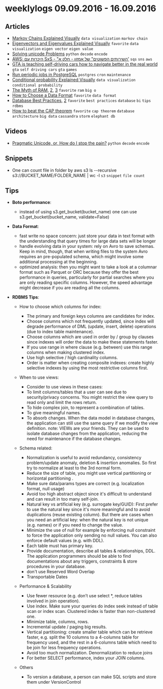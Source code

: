 # weeklylogs 09.09.2016 - 16.09.2016

## Articles
- [Markov Chains Explained Visually](http://setosa.io/ev/markov-chains/) `data visualization` `markov chain`
- [Eigenvectors and Eigenvalues Explained Visually](http://setosa.io/ev/eigenvectors-and-eigenvalues/) `favorite` `data visualization` `eigen vector` `eigen value`
- [Solving unicode Problems](https://www.azavea.com/blog/2014/03/24/solving-unicode-problems-in-python-2-7/) `python` `decode` `encode`
- [AWS: היכרות עם SxS - "השירותים הפשוטים" של אמזון - חלק א'](http://www.softwarearchiblog.com/2015/04/aws-simple-services-part1.html?m=0) `sqs` `sns` `aws`
- [GTA is teaching self-driving cars how to navigate better in the real world](http://thenextweb.com/artificial-intelligence/2016/09/12/gta-teaching-self-driving-cars-steer/) `gta` `self driving cars` `gta` `games`
- [Run periodic jobs in PostgreSQL](https://www.citusdata.com/blog/2016/09/09/pgcron-run-periodic-jobs-in-postgres/) `postgres` `cron` `maintenance`
- [Conditional probability Explained Visually](http://setosa.io/ev/conditional-probability/) `data visualization` `conditional probability`
- [The Myth of RAM](http://www.ilikebigbits.com/blog/2014/4/21/the-myth-of-ram-part-i), [2](http://www.ilikebigbits.com/blog/2014/4/28/the-myth-of-ram-part-ii), [3](http://www.ilikebigbits.com/blog/2014/4/29/the-myth-of-ram-part-iii) `favorite` `ram` `big o`
- [How to Choose a Data Format](http://www.svds.com/how-to-choose-a-data-format/) `favorite` `data format`
- [Database Best Practices](http://www.svds.com/how-to-choose-a-data-format/), [2](http://soa-java.blogspot.com/2013/01/database-guidelines-rdbmssql.html?m=1) `favorite` `best practices` `database` `bi` `tips` `rdbms`
- [How to beat the CAP theorem](http://nathanmarz.com/blog/how-to-beat-the-cap-theorem.html) `favorite` `cap theorem` `database` `architecture` `big data` `cassandra` `storm` `elephant db` 


## Videos
- [Pragmatic Unicode, or, How do I stop the pain?](https://www.youtube.com/watch?v=sgHbC6udIqc) `python` `decode` `encode`


## Snippets
- One can count file in folder by aws s3 ls --recursive s3://BUCKET_NAME/FOLDER_NAME | wc -l `s3` `snippet` `file count`
    
## Tips
- **Boto performance**:
    - instead of using s3.get_bucket(bucket_name) one can use s3.get_bucket(bucket_name, validate=False)

- **Data Format**:
    - fast write no space concern: just store your data in text format with the understanding that query times for large data sets will be longer
    - handle evolving data in your system: rely on Avro to save schemas. Keep in mind, though, that when writing files to the system Avro requires an pre-populated schema, which might involve some additional processing at the beginning.
    - optimized  analysis:  then you might want to take a look at a columnar format such as Parquet or ORC because they offer the best performance in queries, particularly for partial searches where you are only reading specific columns. However, the speed advantage might decrease if you are reading all the columns.
- **RDBMS Tips**:
    - How to choose which columns for index:
        * The primary and foreign keys columns are candidates for index.
        * Choose columns which not frequently updated, since index will degrade performance of DML  (update, insert, delete) operations (due to index table maintenance).
        * Choose columns which are used in order by / group by clauses since indexes will order the data to make these statements faster.
        * If you use range in where clause (e.g. between) use this range columns when making clustered index.
        * Use high selective / high cardinality columns.
        * Order is matter when creating composite indexes:  create highly selective indexes by using the most restrictive columns first.
        
    - When to use views:
        * Consider to use views in these cases:
        * To limit columns/tables that a user can see due to security/privacy concerns. You might restrict the view query to read only and limit the rows return.
        * To hide complex join, to represent a combination of tables.
        * To give meaningful names.
        * To absorb changes. When the data model in database changes, the application can still use the same query if we modify the view definition.
      note: VIEWs are your friends. They can be used to isolate database changes from the application, reducing the need for maintenance if the database changes.
      
    - Schema related:
        * Normalization is useful to avoid redundancy, consistency problem/update anomaly, deletion & insertion anomalies. So first try to normalize at least to the 3rd normal form. 
        * Reduce the size of table, you might use vertical partitioning or  horizontal partitioning . 
        * Make sure data/params types are correct (e.g. localization format, null usage)
        * Avoid too high abstract object since it's difficult to understand and can result in too many self-join.
        * Natural key vs artificial key (e.g. surrogate key/GUID): First prefer to use the natural key since it's more  meaningful and to avoid duplications (reuse existing column). But there are cases when you need an artificial key: when the natural key is not unique (e.g. names) or if you need to change the value.
        * Minimize the use of null for example by enforcing null constraint to force the application only sending no null values. You can also enforce default values (e.g. with DDL).
        * Each table must has primary key.
        * Provide documentation, describe all tables & relationships, DDL. The application programmers should be able to find documentations about any triggers, constraints & store procedures in your database.
        * don't use Reserved Word Overlap
        * Transportable Dates
        
    - Performance & Scalability
        * Use fewer resource (e.g. don’t use select *, reduce tables involved in join operation).
        * Use index. Make sure your queries do index seek instead of table scan or index scan. Clustered index is faster than non-clustered one.
        * Minimize table, columns, rows. 
        * Incremental update / paging big results.
        * Vertical partitioning: create smaller table which can be retrieve faster, e.g. split the 10 columns to a 4-columns table for frequency used, and the rest in a 6-columns table which need to be join for less frequency operations.
        * Avoid too much normalization. Denormalization to reduce joins
        * For better SELECT performance, index your JOIN columns.

    - Others
        * To version a database, a person can make SQL scripts and store them under VersionControl 
        


